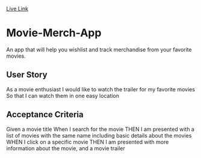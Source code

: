 [Live Link](https://umbelth94.github.io/Movie-Merch-App/)

# Movie-Merch-App
An app that will help you wishlist and track merchandise from your favorite movies.  

## User Story
As a movie enthusiast
I would like to watch the trailer for my favorite movies
So that I can watch them in one easy location

## Acceptance Criteria
Given a movie title
When I search for the movie
THEN I am presented with a list of movies with the same name including basic details about the movies
WHEN I click on a specific movie
THEN I am presented with more information about the movie, and a movie trailer

